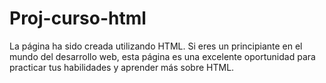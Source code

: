 # Proj-curso-html

La página ha sido creada utilizando HTML. Si eres un principiante en el mundo del desarrollo web, esta página es una excelente oportunidad para practicar tus habilidades y aprender más sobre HTML.
